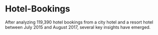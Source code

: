 # Hotel-Bookings
After analyzing 119,390 hotel bookings from a city hotel and a resort hotel between July 2015 and August 2017, several key insights have emerged.
